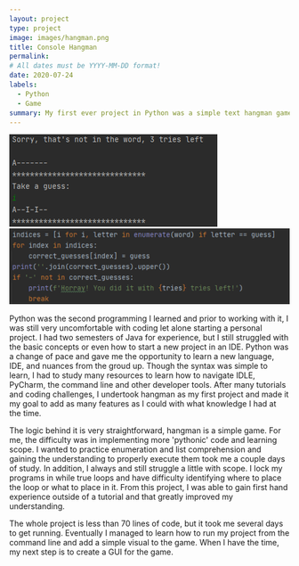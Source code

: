 ```yaml
---
layout: project
type: project
image: images/hangman.png
title: Console Hangman
permalink:
# All dates must be YYYY-MM-DD format!
date: 2020-07-24
labels:
  - Python
  - Game
summary: My first ever project in Python was a simple text hangman game.
---
```


<div class="ui small rounded images">
  <img class="ui image" src="../images/hangman-blanks.PNG">
  <img class="ui image" src="../images/hangman-enumeration.PNG">
</div>

Python was the second programming I learned and prior to working with it, I was still very uncomfortable with coding let alone starting a personal project. I had two semesters of Java for experience, but I still struggled with the basic concepts or even how to start a new project in an IDE. Python was a change of pace and gave me the opportunity to learn a new language, IDE, and nuances from the groud up. Though the syntax was simple to learn, I had to study many resources to learn how to navigate IDLE, PyCharm, the command line and other developer tools. After many tutorials and coding challenges, I undertook hangman as my first project and made it my goal to add as many features as I could with what knowledge I had at the time.

The logic behind it is very straightforward, hangman is a simple game. For me, the difficulty was in implementing more 'pythonic' code and learning scope. I wanted to practice enumeration and list comprehension and gaining the understanding to properly execute them took me a couple days of study. In addition, I always and still struggle a little with scope. I lock my programs in while true loops and have difficulty identifying where to place the loop or what to place in it. From this project, I was able to gain first hand experience outside of a tutorial and that greatly improved my understanding. 

The whole project is less than 70 lines of code, but it took me several days to get running. Eventually I managed to learn how to run my project from the command line and add a simple visual to the game. When I have the time, my next step is to create a GUI for the game.






